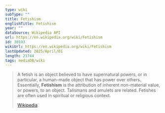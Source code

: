 ```yaml
---
type: wiki
subType: ""
title: Fetishism
englishTitle: Fetishism
year: ""
dataSource: Wikipedia API
url: https://en.wikipedia.org/wiki/Fetishism
id: 38193
wikiUrl: https://en.wikipedia.org/wiki/Fetishism
lastUpdated: 2025/April/01
length: 21744
tags: mediaDB/wiki
---
```

> A fetish is an object believed to have supernatural powers, or in particular, a human-made object that has power over others. Essentially, **Fetishism** is the attribution of inherent non-material value, or powers, to an object. Talismans and amulets are related. Fetishes are often used in spiritual or religious context.
>
> [Wikipedia](https://en.wikipedia.org/wiki/Fetishism)